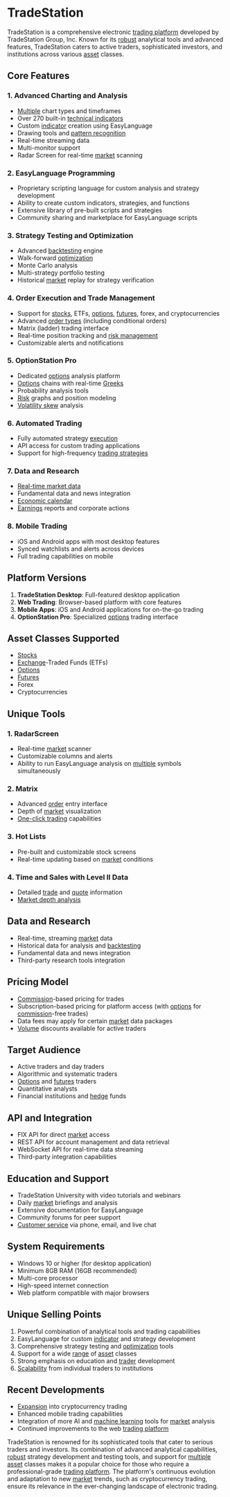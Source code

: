 # TradeStation

TradeStation is a comprehensive electronic [trading platform](../t/trading_platform.md) developed by TradeStation Group, Inc. Known for its [robust](../r/robust.md) analytical tools and advanced features, TradeStation caters to active traders, sophisticated investors, and institutions across various [asset](../a/asset.md) classes.

## Core Features

### 1. Advanced Charting and Analysis

- [Multiple](../m/multiple.md) chart types and timeframes
- Over 270 built-in [technical indicators](../t/technical_indicators.md)
- Custom [indicator](../i/indicator.md) creation using EasyLanguage
- Drawing tools and [pattern recognition](../p/pattern_recognition.md)
- Real-time streaming data
- Multi-monitor support
- Radar Screen for real-time [market](../m/market.md) scanning

### 2. EasyLanguage Programming

- Proprietary scripting language for custom analysis and strategy development
- Ability to create custom indicators, strategies, and functions
- Extensive library of pre-built scripts and strategies
- Community sharing and marketplace for EasyLanguage scripts

### 3. Strategy Testing and Optimization

- Advanced [backtesting](../b/backtesting.md) engine
- Walk-forward [optimization](../o/optimization.md)
- Monte Carlo analysis
- Multi-strategy portfolio testing
- Historical [market](../m/market.md) replay for strategy verification

### 4. Order Execution and Trade Management

- Support for [stocks](../s/stock.md), ETFs, [options](../o/options.md), [futures](../f/futures.md), forex, and cryptocurrencies
- Advanced [order types](../o/order_types_in_trading.md) (including conditional orders)
- Matrix (ladder) trading interface
- Real-time position tracking and [risk management](../r/risk_management.md)
- Customizable alerts and notifications

### 5. OptionStation Pro

- Dedicated [options](../o/options.md) analysis platform
- [Options](../o/options.md) chains with real-time [Greeks](../g/greeks.md)
- Probability analysis tools
- [Risk](../r/risk.md) graphs and position modeling
- [Volatility skew](../v/volatility_skew.md) analysis

### 6. Automated Trading

- Fully automated strategy [execution](../e/execution.md)
- API access for custom trading applications
- Support for high-frequency [trading strategies](../t/trading_strategies.md)

### 7. Data and Research

- [Real-time market data](../r/real-time_market_data.md)
- Fundamental data and news integration
- [Economic calendar](../e/economic_calendar.md)
- [Earnings](../e/earnings.md) reports and corporate actions

### 8. Mobile Trading

- iOS and Android apps with most desktop features
- Synced watchlists and alerts across devices
- Full trading capabilities on mobile

## Platform Versions

1. **TradeStation Desktop**: Full-featured desktop application
2. **Web Trading**: Browser-based platform with core features
3. **Mobile Apps**: iOS and Android applications for on-the-go trading
4. **OptionStation Pro**: Specialized [options](../o/options.md) trading interface

## Asset Classes Supported

- [Stocks](../s/stock.md)
- [Exchange](../e/exchange.md)-Traded Funds (ETFs)
- [Options](../o/options.md)
- [Futures](../f/futures.md)
- Forex
- Cryptocurrencies

## Unique Tools

### 1. RadarScreen

- Real-time [market](../m/market.md) scanner
- Customizable columns and alerts
- Ability to run EasyLanguage analysis on [multiple](../m/multiple.md) symbols simultaneously

### 2. Matrix

- Advanced [order](../o/order.md) entry interface
- Depth of [market](../m/market.md) visualization
- [One-click trading](../o/one-click_trading.md) capabilities

### 3. Hot Lists

- Pre-built and customizable stock screens
- Real-time updating based on [market](../m/market.md) conditions

### 4. Time and Sales with Level II Data

- Detailed [trade](../t/trade.md) and [quote](../q/quote.md) information
- [Market depth analysis](../m/market_depth_analysis.md)

## Data and Research

- Real-time, streaming [market](../m/market.md) data
- Historical data for analysis and [backtesting](../b/backtesting.md)
- Fundamental data and news integration
- Third-party research tools integration

## Pricing Model

- [Commission](../c/commission.md)-based pricing for trades
- Subscription-based pricing for platform access (with [options](../o/options.md) for [commission](../c/commission.md)-free trades)
- Data fees may apply for certain [market](../m/market.md) data packages
- [Volume](../v/volume.md) discounts available for active traders

## Target Audience

- Active traders and day traders
- Algorithmic and systematic traders
- [Options](../o/options.md) and [futures](../f/futures.md) traders
- Quantitative analysts
- Financial institutions and [hedge](../h/hedge.md) funds

## API and Integration

- FIX API for direct [market](../m/market.md) access
- REST API for account management and data retrieval
- WebSocket API for real-time data streaming
- Third-party integration capabilities

## Education and Support

- TradeStation University with video tutorials and webinars
- Daily [market](../m/market.md) briefings and analysis
- Extensive documentation for EasyLanguage
- Community forums for peer support
- [Customer service](../c/customer_service.md) via phone, email, and live chat

## System Requirements

- Windows 10 or higher (for desktop application)
- Minimum 8GB RAM (16GB recommended)
- Multi-core processor
- High-speed internet connection
- Web platform compatible with major browsers

## Unique Selling Points

1. Powerful combination of analytical tools and trading capabilities
2. EasyLanguage for custom [indicator](../i/indicator.md) and strategy development
3. Comprehensive strategy testing and [optimization](../o/optimization.md) tools
4. Support for a wide [range](../r/range.md) of [asset](../a/asset.md) classes
5. Strong emphasis on education and [trader](../t/trader.md) development
6. [Scalability](../s/scalability.md) from individual traders to institutions

## Recent Developments

- [Expansion](../e/expansion.md) into cryptocurrency trading
- Enhanced mobile trading capabilities
- Integration of more AI and [machine learning](../m/machine_learning.md) tools for [market](../m/market.md) analysis
- Continued improvements to the web [trading platform](../t/trading_platform.md)

TradeStation is renowned for its sophisticated tools that cater to serious traders and investors. Its combination of advanced analytical capabilities, [robust](../r/robust.md) strategy development and testing tools, and support for [multiple](../m/multiple.md) [asset](../a/asset.md) classes makes it a popular choice for those who require a professional-grade [trading platform](../t/trading_platform.md). The platform's continuous evolution and adaptation to new [market](../m/market.md) trends, such as cryptocurrency trading, ensure its relevance in the ever-changing landscape of electronic trading.